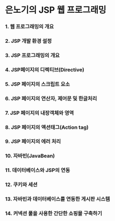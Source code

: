 # 은노기의 JSP 웹 프로그래밍

### 1. 웹 프로그래밍의 개요

### 2. JSP 개발 환경 설정

### 3. JSP 프로그래밍의 개요

### 4. JSP페이지의 디렉티브(Directive)

### 5. JSP  페이지의 스크립트 요소

### 6. JSP 페이지의 연산자, 제어문 및 한글처리

### 7. JSP 페이지의 내장객체와 영역

### 8. JSP 페이지의 액션태그(Action tag)

### 9. JSP 페이지의 에러 처리

### 10. 자바빈(JavaBean)

### 11. 데이터베이스와 JSP의 연동

### 12. 쿠키와 세션

### 13. 자바빈과 데이터베이스를 연동한 게시판 시스템

### 14. 커넥션 풀을 사용한 간단한 쇼핑몰 구축하기
